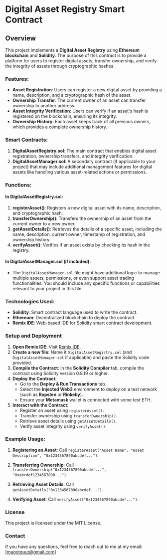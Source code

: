 # Digital Asset Registry Smart Contract

## Overview
This project implements a **Digital Asset Registry** using **Ethereum blockchain** and **Solidity**. The purpose of this contract is to provide a platform for users to register digital assets, transfer ownership, and verify the integrity of assets through cryptographic hashes.

### Features:
- **Asset Registration**: Users can register a new digital asset by providing a name, description, and a cryptographic hash of the asset.
- **Ownership Transfer**: The current owner of an asset can transfer ownership to another address.
- **Asset Integrity Verification**: Users can verify if an asset's hash is registered on the blockchain, ensuring its integrity.
- **Ownership History**: Each asset keeps track of all previous owners, which provides a complete ownership history.

### Smart Contracts:
1. **DigitalAssetRegistry.sol**: The main contract that enables digital asset registration, ownership transfers, and integrity verification.
2. **DigitalAssetManager.sol**: A secondary contract (if applicable to your project) that may include additional management features for digital assets like handling various asset-related actions or permissions.

### Functions:
#### In **DigitalAssetRegistry.sol**:
1. **registerAsset()**: Registers a new digital asset with its name, description, and cryptographic hash.
2. **transferOwnership()**: Transfers the ownership of an asset from the current owner to a new owner.
3. **getAssetDetails()**: Retrieves the details of a specific asset, including the name, description, current owner, timestamp of registration, and ownership history.
4. **verifyAsset()**: Verifies if an asset exists by checking its hash in the registry.

#### In **DigitalAssetManager.sol** (if included):
- The `DigitalAssetManager.sol` file might have additional logic to manage multiple assets, permissions, or even support asset trading functionalities. You should include any specific functions or capabilities relevant to your project in this file.

### Technologies Used:
- **Solidity**: Smart contract language used to write the contract.
- **Ethereum**: Decentralized blockchain to deploy the contract.
- **Remix IDE**: Web-based IDE for Solidity smart contract development.

### Setup and Deployment

1. **Open Remix IDE**: Visit [Remix IDE](https://remix.ethereum.org).
2. **Create a new file**: Name it `DigitalAssetRegistry.sol` (and `DigitalAssetManager.sol` if applicable) and paste the Solidity code provided.
3. **Compile the Contract**: In the **Solidity Compiler** tab, compile the contract using Solidity version 0.8.19 or higher.
4. **Deploy the Contract**:
   - Go to the **Deploy & Run Transactions** tab.
   - Select the **Injected Web3** environment to deploy on a test network (such as **Ropsten** or **Rinkeby**).
   - Ensure your **Metamask** wallet is connected with some test ETH.
5. **Interact with the Contract**:
   - Register an asset using `registerAsset()`.
   - Transfer ownership using `transferOwnership()`.
   - Retrieve asset details using `getAssetDetails()`.
   - Verify asset integrity using `verifyAsset()`.

### Example Usage:

1. **Registering an Asset**:
   Call `registerAsset("Asset Name", "Asset Description", "0x1234567890abcdef...")`.

2. **Transferring Ownership**:
   Call `transferOwnership("0x1234567890abcdef...", "0xabcdef1234567890...")`.

3. **Retrieving Asset Details**:
   Call `getAssetDetails("0x1234567890abcdef...")`.

4. **Verifying Asset**:
   Call `verifyAsset("0x1234567890abcdef...")`.

### License
This project is licensed under the MIT License.

### Contact
If you have any questions, feel free to reach out to me at my email: [magotguut@gmail.com]
